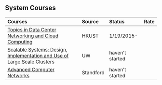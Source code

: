 ## System Courses

|Courses| Source| Status| Rate|
|:----|:----|:----|:----|
|[Topics in Data Center Networking and Cloud Computing](../Toptics-in-Data-Center-Networking-and-Cloud-Compuing)| HKUST| 1/19/2015-| |
|[Scalable Systems: Design, Implementation and Use of Large Scale Clusters](http://courses.cs.washington.edu/courses/cse490h/08au/lectures.htm)| UW| haven't started| |
|[Advanced Computer Networks](http://www.cs.princeton.edu/courses/archive/fall10/cos561/syllabus.html)| Standford| haven't started| |
